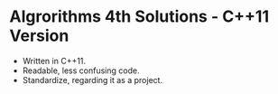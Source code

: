 # Algrorithms 4th Solutions - C++11 Version

- Written in C++11.
- Readable, less confusing code.
- Standardize, regarding it as a project.